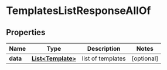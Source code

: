 

# TemplatesListResponseAllOf


## Properties

| Name | Type | Description | Notes |
|------------ | ------------- | ------------- | -------------|
|**data** | [**List&lt;Template&gt;**](Template.md) | list of templates |  [optional] |



